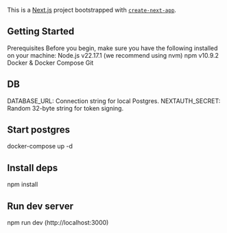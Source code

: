 This is a [Next.js](https://nextjs.org) project bootstrapped with [`create-next-app`](https://nextjs.org/docs/app/api-reference/cli/create-next-app).

## Getting Started

Prerequisites
Before you begin, make sure you have the following installed on your machine:
Node.js v22.17.1 (we recommend using nvm)
npm v10.9.2
Docker & Docker Compose
Git

## DB

DATABASE_URL: Connection string for local Postgres.
NEXTAUTH_SECRET: Random 32-byte string for token signing.

## Start postgres
docker-compose up -d

## Install deps
npm install

## Run dev server
npm run dev (http://localhost:3000)

